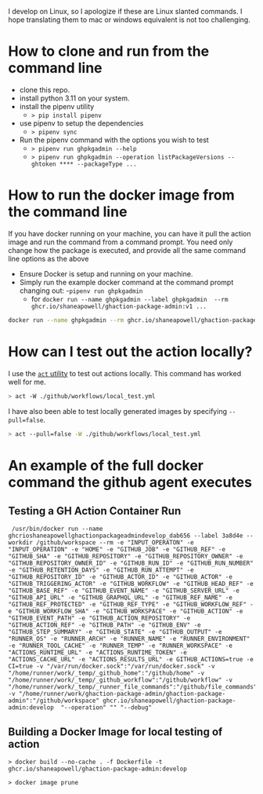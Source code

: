 I develop on Linux, so I apologize if these are Linux slanted commands. I hope translating them to mac or windows equivalent is not too challenging.

# How to clone and run from the command line
- clone this repo.
- install python 3.11 on your system.
- install the pipenv utility
    - `> pip install pipenv`
- use pipenv to setup the dependencies
    - `> pipenv sync`
- Run the pipenv command with the options you wish to test
    - `> pipenv run ghpkgadmin --help`
    - `> pipenv run ghpkgadmin --operation listPackageVersions --ghtoken **** --packageType ...`

# How to run the docker image from the command line
If you have docker running on your machine, you can have it pull the action image and run the command from a command prompt.  You need only change how the package is executed, and provide all the same command line options as the above
- Ensure Docker is setup and running on your machine.
- Simply run the example docker command at the command prompt changing out:
    -`pipenv run ghpkgadmin`
    - for `docker run --name ghpkgadmin --label ghpkgadmin  --rm ghcr.io/shaneapowell/ghaction-package-admin:v1 ...`

```sh
docker run --name ghpkgadmin --rm ghcr.io/shaneapowell/ghaction-package-admin:v1 --operation listPackageVersions --ghtoken <token> --user <your user> --package_type container --package_name <name> --summary
```

# How can I test out the action locally?
I use the [`act` utility](https://aur.archlinux.org/packages/act) to test out actions locally.  This command has worked well for me.
```sh
> act -W ./github/workflows/local_test.yml
```

I have also been able to test locally generated images by specifying `--pull=false`.

```sh
> act --pull=false -W ./github/workflows/local_test.yml
```

# An example of the full docker command the github agent executes

## Testing a GH Action Container Run
```
 /usr/bin/docker run --name ghcrioshaneapowellghactionpackageadmindevelop_dab656 --label 3a8d4e --workdir /github/workspace --rm -e "INPUT_OPERATON" -e "INPUT_OPERATION" -e "HOME" -e "GITHUB_JOB" -e "GITHUB_REF" -e "GITHUB_SHA" -e "GITHUB_REPOSITORY" -e "GITHUB_REPOSITORY_OWNER" -e "GITHUB_REPOSITORY_OWNER_ID" -e "GITHUB_RUN_ID" -e "GITHUB_RUN_NUMBER" -e "GITHUB_RETENTION_DAYS" -e "GITHUB_RUN_ATTEMPT" -e "GITHUB_REPOSITORY_ID" -e "GITHUB_ACTOR_ID" -e "GITHUB_ACTOR" -e "GITHUB_TRIGGERING_ACTOR" -e "GITHUB_WORKFLOW" -e "GITHUB_HEAD_REF" -e "GITHUB_BASE_REF" -e "GITHUB_EVENT_NAME" -e "GITHUB_SERVER_URL" -e "GITHUB_API_URL" -e "GITHUB_GRAPHQL_URL" -e "GITHUB_REF_NAME" -e "GITHUB_REF_PROTECTED" -e "GITHUB_REF_TYPE" -e "GITHUB_WORKFLOW_REF" -e "GITHUB_WORKFLOW_SHA" -e "GITHUB_WORKSPACE" -e "GITHUB_ACTION" -e "GITHUB_EVENT_PATH" -e "GITHUB_ACTION_REPOSITORY" -e "GITHUB_ACTION_REF" -e "GITHUB_PATH" -e "GITHUB_ENV" -e "GITHUB_STEP_SUMMARY" -e "GITHUB_STATE" -e "GITHUB_OUTPUT" -e "RUNNER_OS" -e "RUNNER_ARCH" -e "RUNNER_NAME" -e "RUNNER_ENVIRONMENT" -e "RUNNER_TOOL_CACHE" -e "RUNNER_TEMP" -e "RUNNER_WORKSPACE" -e "ACTIONS_RUNTIME_URL" -e "ACTIONS_RUNTIME_TOKEN" -e "ACTIONS_CACHE_URL" -e "ACTIONS_RESULTS_URL" -e GITHUB_ACTIONS=true -e CI=true -v "/var/run/docker.sock":"/var/run/docker.sock" -v "/home/runner/work/_temp/_github_home":"/github/home" -v "/home/runner/work/_temp/_github_workflow":"/github/workflow" -v "/home/runner/work/_temp/_runner_file_commands":"/github/file_commands" -v "/home/runner/work/ghaction-package-admin/ghaction-package-admin":"/github/workspace" ghcr.io/shaneapowell/ghaction-package-admin:develop  "--operation" "" "--debug"
```

## Building a Docker Image for local testing of action
```
> docker build --no-cache . -f Dockerfile -t ghcr.io/shaneapowell/ghaction-package-admin:develop
```
```
> docker image prune
```